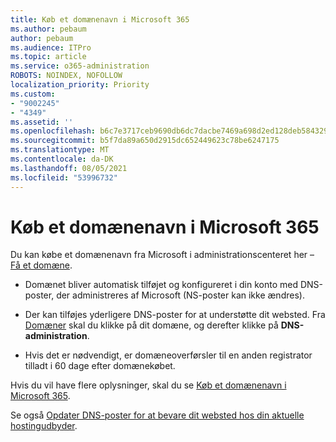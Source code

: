 ```yaml
---
title: Køb et domænenavn i Microsoft 365
ms.author: pebaum
author: pebaum
ms.audience: ITPro
ms.topic: article
ms.service: o365-administration
ROBOTS: NOINDEX, NOFOLLOW
localization_priority: Priority
ms.custom:
- "9002245"
- "4349"
ms.assetid: ''
ms.openlocfilehash: b6c7e3717ceb9690db6dc7dacbe7469a698d2ed128deb5843291687814ba302e
ms.sourcegitcommit: b5f7da89a650d2915dc652449623c78be6247175
ms.translationtype: MT
ms.contentlocale: da-DK
ms.lasthandoff: 08/05/2021
ms.locfileid: "53996732"
---
```

# <a name="buy-a-domain-name-in-microsoft-365"></a>Køb et domænenavn i Microsoft 365

Du kan købe et domænenavn fra Microsoft i administrationscenteret her – [Få et domæne](https://admin.microsoft.com/Domains/Buy).

- Domænet bliver automatisk tilføjet og konfigureret i din konto med DNS-poster, der administreres af Microsoft (NS-poster kan ikke ændres).

- Der kan tilføjes yderligere DNS-poster for at understøtte dit websted.  Fra [Domæner](https://admin.microsoft.com/AdminPortal/Home#/Domains) skal du klikke på dit domæne, og derefter klikke på **DNS-administration**.

- Hvis det er nødvendigt, er domæneoverførsler til en anden registrator tilladt i 60 dage efter domænekøbet.

Hvis du vil have flere oplysninger, skal du se [Køb et domænenavn i Microsoft 365](https://docs.microsoft.com/microsoft-365/admin/get-help-with-domains/buy-a-domain-name?view=o365-worldwide).

Se også [Opdater DNS-poster for at bevare dit websted hos din aktuelle hostingudbyder](https://docs.microsoft.com/alchemyinsights/update-dns-records-to-keep-your-website-with-your-current-hosting-provider-0).
